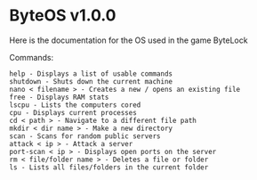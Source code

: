 # ByteOS v1.0.0

Here is the documentation for the OS used in the game ByteLock

Commands:

```
help - Displays a list of usable commands
shutdown - Shuts down the current machine
nano < filename > - Creates a new / opens an existing file
free - Displays RAM stats
lscpu - Lists the computers cored
cpu - Displays current processes
cd < path > - Navigate to a different file path
mkdir < dir name > - Make a new directory
scan - Scans for random public servers
attack < ip > - Attack a server
port-scan < ip > - Displays open ports on the server
rm < file/folder name > - Deletes a file or folder
ls - Lists all files/folders in the current folder
```
